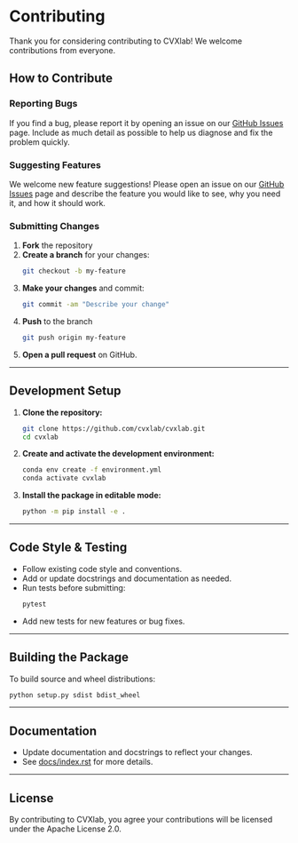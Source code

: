# Contributing

Thank you for considering contributing to CVXlab! We welcome contributions from everyone. 

## How to Contribute

### Reporting Bugs
If you find a bug, please report it by opening an issue on our [GitHub Issues](https://github.com/cvxlab/cvxlab/issues) page. Include as much detail as possible to help us diagnose and fix the problem quickly.

### Suggesting Features
We welcome new feature suggestions! Please open an issue on our [GitHub Issues](https://github.com/cvxlab/cvxlab/issues) page and describe the feature you would like to see, why you need it, and how it should work.

### Submitting Changes
1. **Fork** the repository
2. **Create a branch** for your changes:
   ```sh
   git checkout -b my-feature
   ```
3. **Make your changes** and commit:
   ```sh
   git commit -am "Describe your change"
   ```
5. **Push** to the branch
    ```sh
    git push origin my-feature
    ```
6. **Open a pull request** on GitHub.

---

## Development Setup

1. **Clone the repository:**
   ```sh
   git clone https://github.com/cvxlab/cvxlab.git
   cd cvxlab
   ```

2. **Create and activate the development environment:**
   ```sh
   conda env create -f environment.yml
   conda activate cvxlab
   ```

3. **Install the package in editable mode:**
   ```sh
   python -m pip install -e .
   ```

---

## Code Style & Testing

- Follow existing code style and conventions.
- Add or update docstrings and documentation as needed.
- Run tests before submitting:
  ```sh
  pytest
  ```
- Add new tests for new features or bug fixes.

---

## Building the Package

To build source and wheel distributions:
```sh
python setup.py sdist bdist_wheel
```

---

## Documentation

- Update documentation and docstrings to reflect your changes.
- See [docs/index.rst](index.rst) for more details.

---

## License

By contributing to CVXlab, you agree your contributions will be licensed under 
the Apache License 2.0.
